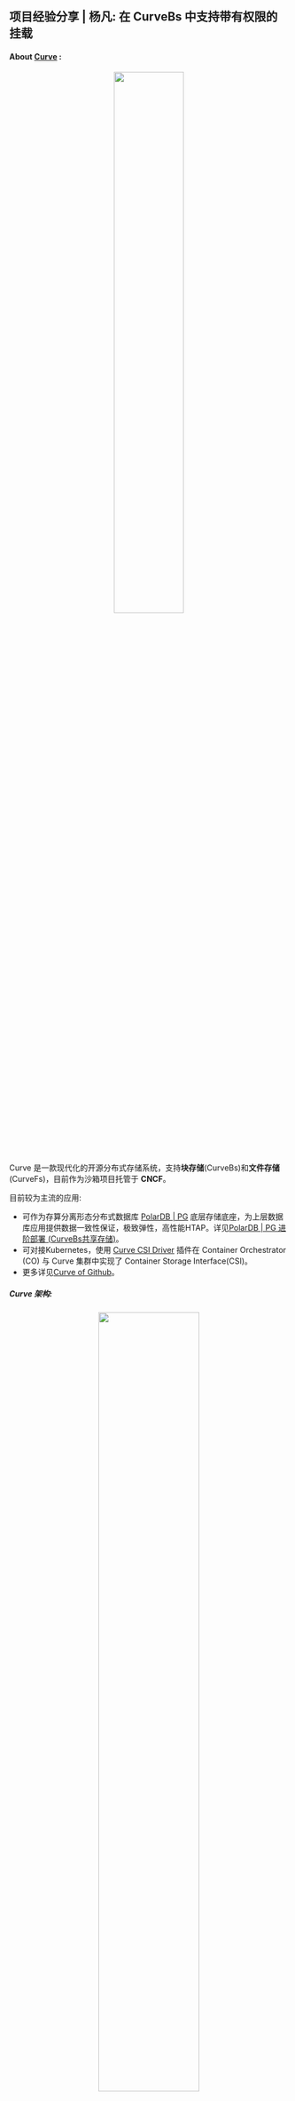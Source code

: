 ## 项目经验分享 | 杨凡: 在 CurveBs 中支持带有权限的挂载

#### About [Curve](https://www.opencurve.io/Curve/HOME) :

<div align=center> <image src="./3.png" width = 50%>

<div align=left>



Curve 是一款现代化的开源分布式存储系统，支持**块存储**(CurveBs)和**文件存储**(CurveFs)，目前作为沙箱项目托管于 **CNCF**。

目前较为主流的应用:
- 可作为存算分离形态分布式数据库 [PolarDB | PG](https://github.com/ApsaraDB/PolarDB-for-PostgreSQL) 底层存储底座，为上层数据库应用提供数据一致性保证，极致弹性，高性能HTAP。详见[PolarDB | PG 进阶部署 (CurveBs共享存储)](https://apsaradb.github.io/PolarDB-for-PostgreSQL/deploying/storage-curvebs.html)。
- 可对接Kubernetes，使用 [Curve CSI Driver](https://github.com/opencurve/curve-csi) 插件在 Container Orchestrator (CO) 与 Curve 集群中实现了 Container Storage Interface(CSI)。
- 更多详见[Curve of Github](https://github.com/opencurve/curve)。

##### Curve 架构:
<div align=center> <image src="./Curve-arch.png" width = 60%>
<div align=left>

项目名称: CurveBS支持读挂载和写挂载及读写权限转换

项目描述: CurveBS 对接 PolarDB-FileSystem时支持了单个卷的共享挂载，但是并没有限制各个挂载点的读写权限，需要支持读挂载和写挂载及读写权限转换。
现在所流行的分布式数据库存算分离，存储层和计算层分离，让底层的分布式文件系统维护数据一致性，上层计算层理论上拥有极高的弹性，在扩缩时无需维护数据一致性。这里需要一个读写节点，多个只读节点，但由于读写节点可能会宕机，此时上层应该有一个其他节点来使用读写的方式挂载。
<div align=center> <image src="./curve_db_2.jpg" width = 90%>
<div align=left>

#### 项目要求:
1. 熟悉Curve代码中相关逻辑的处理流程，并根据需求进行修改，完成单元测试，合入Curve仓库。
2. 熟悉C++软件开发，熟悉gtest等相关单元测试框架。
3. 熟悉linux上的编译，调试命令，如gcc，gdb等。

- 项目导师: [吴汉卿](https://github.com/wu-hanqing)

- 项目链接: https://summer-ospp.ac.cn/#/org/prodetail/222990283


#### 项目任务开发者:

姓名: 杨凡

GitHub: [fansehep](https://github.com/fansehep)

照片: [一张生活照](fan_photo.jpg)

学校: 西安邮电大学

- 开发详情:
该项目主要希望对现有的 CurveBs open 接口进行更改，希望client 能够以不同的权限去挂载卷，CurveBS 这里有一个中控(MDS)，我们只需要在 MDS 这里做一套完整的权限控制接口即可。

- 初识项目:
CurveBs client这里的代码整体还是很清晰明了的，可以轻松的知道一些函数的调用流程，在导师的帮助之下，我很快完成了第一个版本，但我对于```Curve```毕竟是一个新手，很多地方都没有考虑周全。刚开始做的时候，想法很简单，只需要在现有的 open 接口之上进行一些更改，让 Open接口携带上权限信息，并且更改了一系列的函数调用，让```RPCRequest```携带上权限信息，在```MDS```这里做一个简单的判断即可。但我毕竟是新手，很多地方都没有想的很全面:
例如: 在权限的信息的持久化使，我是将信息保存在内存中，但是这里的```MDS```是拥有主从机制，当```MDS```发生选举时，内存数据则就会丢失，所以必须将权限相关数据持久化到```etcd```中去。
以及我们需要一些信息来唯一标记客户端，开始的设计是使用 ```ip + port```来标记，但这里有一个难点就是RPC 所暴露出的```ip + port```是不稳定的，所以退而求其次，在MDS 这里做一些简单的单元测试。
- 项目开发:
在导师的帮助之下，我参考了```class Dlock```，在```MDS```这里，设计出了```class WriterLock```类:
  - 将获取权限的方式抽象为```Lock```接口，丢失权限的方式抽象为```Unlock```接口，client 与 MDS 权限续约的方式抽象为```UpdateLock```方法。
  - 并且将 ip + port 方式标记 client 是不易于调试的，使用```uuid```方式来标记客户端。
  - 将数据持久化到etcd，并且加一些缓存。
  ```c++
  class WriterLock : public Uncopyable {
   public:
    //...
    bool Lock(const uint64_t fileid, const std::string& clientuuid);
    bool Unlock(const uint64_t fileid, const std::string& clientuuid);
    bool UpdateLock(const uint64_t fileid, const std::string& clientuuid);
   private:
    //...
  };
  ```
- 项目优化:
1. 上一版的设计已经较为全面的，但很多地方设计不是很好，例如在```open```这里，如果当前的块文件已经被读写节点所挂载，那么再使用读写的方式挂载，却仍然可以返回文件描述符，只有当你发起一次 write 请求之后，才会在客户端这里给你返回一个权限错误，这种设计是很臃肿的，我们应该认为上层的客户端如果以错误的权限打开块文件，那么应该直接返回失败。而不是再发起 write 请求之后权限错误。

2. 整合接口，原有的 Open 接口需要融入更多的打开方式，为了兼容性, 引入```Open2```接口, 剔除原有的```struct OpenFlag```，使用默认的```int```，作为参数, 现在的使用方式也更加优雅且更加明确, 用户必须指定是否使用```CURVE_SHARED(共享模式)```亦或是```CURVE_EXCLUSIVE(互斥模式)```打开块设备:
```c++
/* curve/include/client/libcurve.h */
/* simple example: */
auto fd = Open2("I Love Curve", info, CURVE_SHARED | CURVE_RDWR);
```
<div align=center> <image src="./mds_writerlock.jpg" width = 90%>
<div align=left>


- 项目思考:
在参与的过程中，导师很健谈，耐心的指导我，并且很认真的帮我review, 这里实在是很感谢他。并且在他的指导下，我帮助社区解决了一些简单的issue。目前个人对于该项目的想法是: 过去的```struct openfalgs```实属鸡肋, 新的设计有效的拓展了现有的Open方式, 对于现有的上层应用来说, 无疑可以在数据一致性和角色控制上做得更加完美, 无需应用层自己感知心跳, 即可轻松管理。
